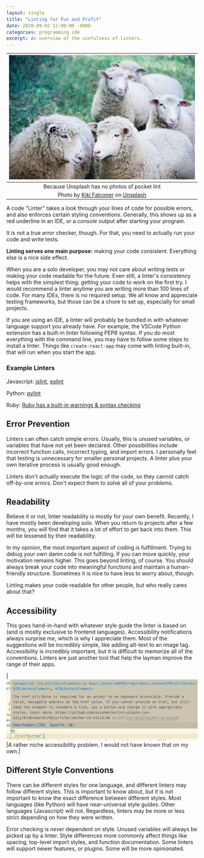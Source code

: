 ```yaml
---
layout: single
title: "Linting for Fun and Profit"
date: 2020-09-02 12:00:00 -0000
categories: programming ide
excerpt: An overview of the usefulness of linters.
---
```


|![A photo of some sheep](/assets/images/linting/kiki-falconer-vIQNJOrEQRc-unsplash.jpg)|
| :-----: |
| Because Unsplash has no photos of pocket lint |
|<span>Photo by <a href="https://unsplash.com/@kikifalconer?utm_source=unsplash&amp;utm_medium=referral&amp;utm_content=creditCopyText">Kiki Falconer</a> on <a href="https://unsplash.com/s/photos/wool?utm_source=unsplash&amp;utm_medium=referral&amp;utm_content=creditCopyText">Unsplash</a></span>|

A code "Linter" takes a look through your lines of code for possible errors, and also enforces certain styling conventions. Generally, this shows up as a red underline in an IDE, or a console output after starting your program. 

It is not a true error checker, though. For that, you need to actually run your code and write tests.

__Linting serves one main purpose:__ making your code consistent. Everything else is a nice side effect. 

When you are a solo developer, you may not care about writing tests or making your code readable for the future. Even still, a linter's consistency helps with the simplest thing: getting your code to work on the first try. I would recommend a linter anytime you are writing more than 100 lines of code. For many IDEs, there is no required setup. We all know and appreciate testing frameworks, but those can be a chore to set up, especially for small projects.

If you are using an IDE, a linter will probably be bundled in with whatever language support you already have. For example, the VSCode Python extension has a built-in linter following PEP8 syntax. If you do most everything with the command line, you may have to follow some steps to install a linter. Things like `create-react-app` may come with linting built-in, that will run when you start the app. 

### Example Linters

Javascript: [jslint](https://www.npmjs.com/package/jslint), [eslint](https://eslint.org/)

Python: [pylint](https://pylint.org/)

Ruby: [Ruby has a built-in warnings & syntax checking](https://marketplace.visualstudio.com/items?itemName=hoovercj.ruby-linter)

## Error Prevention

Linters can often catch simple errors. Usually, this is unused variables, or variables that have not yet been declared. Other possibilities include incorrect function calls, incorrect typing, and import errors. I personally feel that testing is unnecessary for smaller personal projects. A linter plus your own iterative process is usually good enough.

Linters don't actually execute the logic of the code, so they cannot catch off-by-one errors. Don't expect them to solve all of your problems.

## Readability

Believe it or not, linter readability is mostly for your own benefit. Recently, I have mostly been developing solo. When you return to projects after a few months, you will find that it takes a lot of effort to get back into them. This will be lessened by their readability. 

In my opinion, the most important aspect of coding is fulfillment. Trying to debug your own damn code is not fulfilling. If you can move quickly, your motivation remains higher. This goes beyond linting, of course. You should always break your code into meaningful functions and maintain a human-friendly structure. Sometimes it is nice to have less to worry about, though.

Linting makes your code readable for other people, but who really cares about that?

## Accessibility

This goes hand-in-hand with whatever style guide the linter is based on (and is mostly exclusive to frontend languages). Accessibility notifications always surprise me, which is why I appreciate them. Most of the suggestions will be incredibly simple, like adding alt-text to an image tag. Accessibility is incredibly important, but it is difficult to memorize all of the conventions. Linters are just another tool that help the layman improve the range of their apps.

|![An accessibility linting example](/assets/images/linting/a11y.png)
|A rather niche accessibility problem. I would not have known that on my own.|

## Different Style Conventions

There can be different styles for one language, and different linters may follow different styles. This is important to know about, but it is not important to know the exact difference between different styles. Most languages (like Python) will have near-universal style guides. Other languages (Javascript) will not. Regardless, linters may be more or less strict depending on how they were written.

Error checking is _never_ dependent on style. Unused variables will always be picked up by a linter. Style differences more commonly affect things like spacing, top-level import styles, and function documentation. Some linters will support newer features, or plugins. Some will be more opinionated.